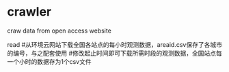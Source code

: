 # crawler
craw data from open access website


read
#从环境云网站下载全国各站点的每小时观测数据，areaid.csv保存了各城市的编号，与之配套使用
#修改起止时间即可下载所需时段的观测数据，全国站点每一个小时的数据存为1个csv文件
